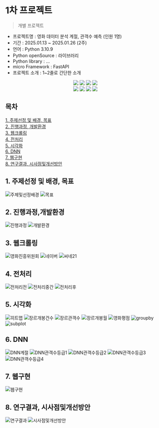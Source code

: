 # 1차 프로젝트
> 개별 프로젝트

- 프로젝트명 : 영화 데이터 분석 계절, 관객수 예측 (인원 1명)
- 기간 : 2025.01.13 ~ 2025.01.26 (2주)
- 언어 : Python 3.10.9
- Python openSource : 라이브러리
- Python library : ...
- micro Framework : FastAPI
- 프로젝트 소개 :  1~2줄로 간단한 소개

<div align=center> 
  <img src="https://img.shields.io/badge/python-3776AB?style=for-the-badge&logo=python&logoColor=white"> 
  <img src="https://img.shields.io/badge/tensorflow-55ff55?style=for-the-badge&logo=fastapi&logoColor=white">
  <img src="https://img.shields.io/badge/sklearn-55ff55?style=for-the-badge&logo=fastapi&logoColor=white">
  <img src="https://img.shields.io/badge/fastapi-FF0000?style=for-the-badge&logo=fastapi&logoColor=white">
</div>
<div align=center> 
  <img src="https://img.shields.io/badge/bootstrap-7952B3?style=for-the-badge&logo=bootstrap&logoColor=white">
  <img src="https://img.shields.io/badge/html5-E34F26?style=for-the-badge&logo=html5&logoColor=white"> 
  <img src="https://img.shields.io/badge/css-1572B6?style=for-the-badge&logo=css3&logoColor=white"> 
  <img src="https://img.shields.io/badge/jquery-0769AD?style=for-the-badge&logo=jquery&logoColor=white">
</div>

## 목차
[1. 주제선정 및 배경, 목표](https://github.com/yeonhwa88/1stPersonalProject?tab=readme-ov-file#1-주제선정-및-배경-목표)<br>
[2. 진행과정, 개발환경](https://github.com/yeonhwa88/1stPersonalProject?tab=readme-ov-file#2-진행과정개발환경)<br>
[3. 웹크롤링](https://github.com/yeonhwa88/1stPersonalProject?tab=readme-ov-file#3-웹크롤링)<br>
[4. 전처리](https://github.com/yeonhwa88/1stPersonalProject?tab=readme-ov-file#4-전처리)<br>
[5. 시각화](https://github.com/yeonhwa88/1stPersonalProject?tab=readme-ov-file#5-시각화)<br>
[6. DNN](https://github.com/yeonhwa88/1stPersonalProject?tab=readme-ov-file#6-DNN)<br>
[7. 웹구현](https://github.com/yeonhwa88/1stPersonalProject?tab=readme-ov-file#7-웹구현)<br>
[8. 연구결과, 시사점및개선방안](https://github.com/yeonhwa88/1stPersonalProject?tab=readme-ov-file#8-연구결과-시사점및개선방안)<br>

## 1. 주제선정 및 배경, 목표
![주제및선정배경](https://github.com/user-attachments/assets/5f1ade67-551a-4f62-af56-e2afbdb878d5)
![목표](https://github.com/user-attachments/assets/57b30fb3-f392-4967-a7b6-e65118f23633)
## 2. 진행과정,개발환경
![진행과정](https://github.com/user-attachments/assets/683f2756-480a-4552-8638-3af1043b6f6a)
![개발환경](https://github.com/user-attachments/assets/026bc538-666c-4c05-bca1-e4fdfd73c6b6)
## 3. 웹크롤링
![영화진흥위원회](https://github.com/user-attachments/assets/ed9d8731-b89e-4e8b-b65c-4ff459b3a1c0)
![네이버](https://github.com/user-attachments/assets/d5b0fa9f-bcd1-46c8-b5be-1edd8fd9e02a)
![씨네21](https://github.com/user-attachments/assets/a8138e48-9806-4fa4-b686-1cfa07a3d47d)
## 4. 전처리
![전처리전](https://github.com/user-attachments/assets/0576c70e-7d07-4b79-95ad-57df93e131ae)
![전처리중간](https://github.com/user-attachments/assets/28bdae07-3268-46e4-b122-fcb7a44b4dee)
![전처리후](https://github.com/user-attachments/assets/6931a1ec-3d03-4c48-95c2-e2265a85525d)
## 5. 시각화
![히트맵](https://github.com/user-attachments/assets/ed22b601-fb8a-4e2f-bd89-c0e354221470)
![장르개봉건수](https://github.com/user-attachments/assets/6715be2d-9881-49e5-a715-28ed083ead56)
![장르관객수](https://github.com/user-attachments/assets/718133d8-1f09-42d9-bb85-46d133e0c5f0)
![장르개봉월](https://github.com/user-attachments/assets/b271e2d8-4ca2-4a23-94bb-ef85f827d99b)
![영화평점](https://github.com/user-attachments/assets/b03bca39-7e63-40f4-8f08-1e571f986076)
![groupby](https://github.com/user-attachments/assets/d1bd4714-21d6-4c7a-836f-4c1e9e9b893c)
![subplot](https://github.com/user-attachments/assets/6ee41bba-a926-4819-9828-486304af8e19)
## 6. DNN
![DNN계절](https://github.com/user-attachments/assets/fa893fcc-f7b0-4ff3-ae6c-a9371bb43b19)
![DNN관객수등급1](https://github.com/user-attachments/assets/749f1d94-3901-45de-a751-55edf6899479)
![DNN관객수등급2](https://github.com/user-attachments/assets/6c611ffb-983d-4a13-a001-9205f5a2f1bb)
![DNN관객수등급3](https://github.com/user-attachments/assets/afaf7830-5aea-4013-bbfc-37e18780eac4)
![DNN관객수등급4](https://github.com/user-attachments/assets/50bd9740-7787-436b-a4c8-286d06eb6a43)
## 7. 웹구현
![웹구현](https://github.com/user-attachments/assets/871888d6-edfb-48b8-b95d-f47114bf9802)
## 8. 연구결과, 시사점및개선방안
![연구결과](https://github.com/user-attachments/assets/433dc599-15ee-4ba5-a147-5281da37f28e)
![시사점및개선방안](https://github.com/user-attachments/assets/3969039f-83ef-4a00-ba2d-e1209134b449)
